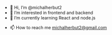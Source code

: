 - 👋 Hi, I’m @michalherbut2
- 👀 I’m interested in frontend and backend
- 🌱 I’m currently learning React and node.js
<!-- - 💞️ I’m looking to collaborate on ... -->
- 📫 How to reach me michalherbut2@gmail.com

<!---
michalherbut2/michalherbut2 is a ✨ special ✨ repository because its `README.md` (this file) appears on your GitHub profile.
You can click the Preview link to take a look at your changes.
--->
